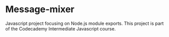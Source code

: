 # Message-mixer
Javascript project focusing on Node.js module exports. This project is part of the Codecademy Intermediate Javascript course.
